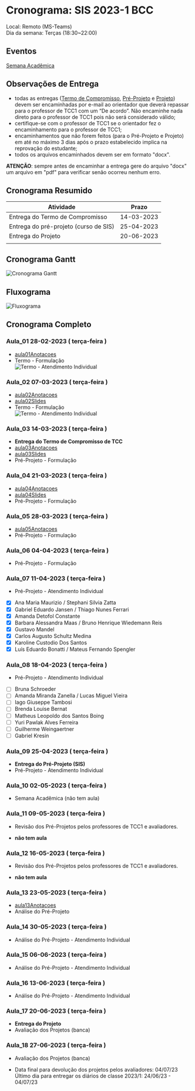 # Cronograma: SIS  2023-1 BCC  

Local:  Remoto (MS-Teams)  
Dia da semana: Terças (18:30\~22:00)  

<!-- [x] Aviso: Inicio das aulas <> -->  

## Eventos  

[Semana Acadêmica](https://github.com/dalton-reis/dalton-reis/blob/main/_._/semanaAcademica.md "Semana Acadêmica")  

<!-- [SEMINCO: SIS](<> "SEMINCO: SIS")  -->

## Observações de Entrega  

- todas as entregas ([Termo de Compromisso](../Aulas/aula01Anotacoes.md#termo-de-compromisso "Termo de Compromisso"), [Pré-Projeto](../Aulas/aula02Anotacoes.md#modelos-projetos "Pré-Projeto") e [Projeto](../Aulas/aula02Anotacoes.md#modelos-projetos "Projeto")) devem ser encaminhadas por e-mail ao orientador que deverá repassar para o professor de TCC1 com um “De acordo”. Não encaminhe nada direto para o professor de TCC1 pois não será considerado válido;  
- certifique-se com o professor de TCC1 se o orientador fez o encaminhamento para o professor de TCC1;  
- encaminhamentos que não forem feitos (para o Pré-Projeto e Projeto) em até no máximo 3 dias após o prazo estabelecido implica na reprovação do estudante;  
- todos os arquivos encaminhados devem ser em formato "docx".  

**ATENÇÃO**: sempre antes de encaminhar a entrega gere do arquivo "docx" um arquivo em "pdf" para verificar senão ocorreu nenhum erro.  

## Cronograma Resumido  
  
| Atividade | Prazo |  
|--- | ---- |  
| Entrega do Termo de Compromisso |  14-03-2023  |  
| Entrega do pré-projeto (curso de SIS) |  25-04-2023  |  
| Entrega do Projeto |   20-06-2023  |  
|   |  |  
  
## Cronograma Gantt  
  
![Cronograma Gantt](../svg/Cronogramas/cronograma_SIS.svg "Cronograma Gantt")  
  
## Fluxograma  
  
![Fluxograma](cronogramaFluxograma.drawio.svg "fluxograma")  
  
## Cronograma Completo  
  
### Aula_01 28-02-2023  ( terça-feira )  
  
- [aula01Anotacoes](../Aulas/aula01Anotacoes.md "aula01Anotacoes")  
- Termo - Formulação  
![Termo - Atendimento Individual](Termo_atendimento_01.png)  

### Aula_02 07-03-2023  ( terça-feira )  
  
<!-- \[AVISO] Termo atraso https://github.com/dalton-reis/disciplinaTCC1Privado/projects/1#card-67011391 -->  
- [aula02Anotacoes](../Aulas/aula02Anotacoes.md "aula02Anotacoes")  
- [aula02Slides](../Aulas/aula02Slides.pdf "aula02Slides")  
- Termo - Formulação  
![Termo - Atendimento Individual](Termo_atendimento_02.png)  
  
### Aula_03 14-03-2023  ( terça-feira )  
  
- **Entrega do Termo de Compromisso de TCC**  
- [aula03Anotacoes](../Aulas/aula03Anotacoes.md "aula03Anotacoes")  
- [aula03Slides](../Aulas/aula03Slides.pdf "aula03Slides")  
- Pré-Projeto - Formulação  
  
### Aula_04 21-03-2023  ( terça-feira )  
  
<!-- \[AVISO] Orientadores https://github.com/dalton-reis/disciplinaTCC1Privado/projects/1#card-88657500 -->  
- [aula04Anotacoes](../Aulas/aula04Anotacoes.md "aula04Anotacoes")  
- [aula04Slides](../Aulas/aula04Slides.pdf "aula04Slides")  
- Pré-Projeto - Formulação  
  
### Aula_05 28-03-2023  ( terça-feira )  
  
<!-- \[AVISO] banca BCC -->  
- [aula05Anotacoes](../Aulas/aula05Anotacoes.md "aula05Anotacoes")  
- Pré-Projeto - Formulação  
  
### Aula_06 04-04-2023  ( terça-feira )  
  
- Pré-Projeto - Formulação  
  
### Aula_07 11-04-2023  ( terça-feira )  
  
<!-- \[AVISO] Atendimento SIS: https://github.com/dalton-reis/disciplinaTCC1Privado/projects/1#card-85660899 -->  
- Pré-Projeto - Atendimento Individual  

- [x] Ana Maria Maurizio / Stephani Silvia Zatta  
- [x] Gabriel Eduardo Jansen / Thiago Nunes Ferrari  
- [x] Amanda Detofol Constante  
- [x] Barbara Alessandra Maas / Bruno Henrique Wiedemann Reis  
- [x] Gustavo Mandel  
- [x] Carlos Augusto Schultz Medina  
- [x] Karoline Custodio Dos Santos  
- [x] Luís Eduardo Bonatti / Mateus Fernando Spengler  

### Aula_08 18-04-2023  ( terça-feira )  
  
- Pré-Projeto - Atendimento Individual  

- [ ] Bruna Schroeder  
- [ ] Amanda Miranda Zanella / Lucas Miguel Vieira  
- [ ] Iago Giuseppe Tambosi  
- [ ] Brenda Louise Bernat  
- [ ] Matheus Leopoldo dos Santos Boing  
- [ ] Yuri Pawlak Alves Ferreira  
- [ ] Guilherme Weingaertner  
- [ ] Gabriel Kresin  

### Aula_09 25-04-2023  ( terça-feira )  
  
- **Entrega do Pré-Projeto (SIS)**  
- Pré-Projeto - Atendimento Individual  
  
### Aula_10 02-05-2023  ( terça-feira )  
  
- Semana Acadêmica (não tem aula)  
  
### Aula_11 09-05-2023  ( terça-feira )  
  
<!-- \[ ] Revisão dos Pré-Projetos: https://github.com/dalton-reis/disciplinaTCC1Privado/projects/1#card-86157761 -->  
- Revisão dos Pré-Projetos pelos professores de TCC1 e avaliadores.  
  
- **não tem aula**  
  
### Aula_12 16-05-2023  ( terça-feira )  
  
- Revisão dos Pré-Projetos pelos professores de TCC1 e avaliadores.  
  
- **não tem aula**  
  
### Aula_13 23-05-2023  ( terça-feira )  
  
- [aula13Anotacoes](../Aulas/aula13Anotacoes.md "aula13Anotacoes")  
- Análise do Pré-Projeto  
  
### Aula_14 30-05-2023  ( terça-feira )  
  
- Análise do Pré-Projeto - Atendimento Individual  
  
### Aula_15 06-06-2023  ( terça-feira )  
  
- Análise do Pré-Projeto - Atendimento Individual  
  
### Aula_16 13-06-2023  ( terça-feira )  
  
- Análise do Pré-Projeto - Atendimento Individual  
  
### Aula_17 20-06-2023  ( terça-feira )  
  
- **Entrega do Projeto**  
- Avaliação dos Projetos (banca)  
  
### Aula_18 27-06-2023  ( terça-feira )  
  
- Avaliação dos Projetos (banca)  
  
<!-- [ ] Aviso: DION: fechar notas <> -->  
- Data final para devolução dos projetos pelos avaliadores:  04/07/23  
Último dia para entregar os diários de classe 2023/1: 24/06/23 - 04/07/23  
